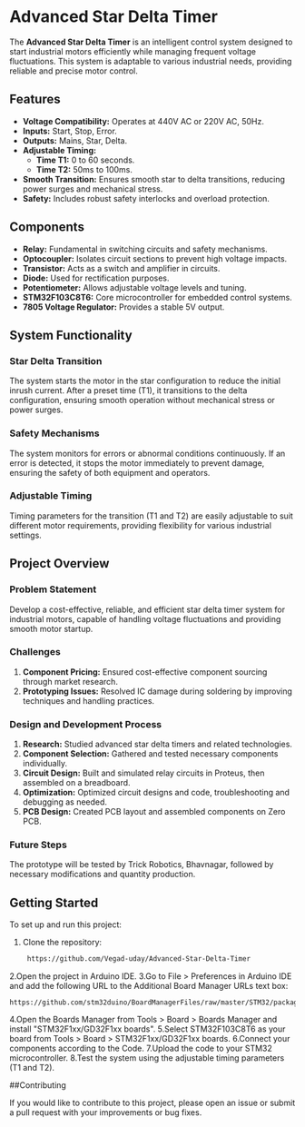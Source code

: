# Advanced Star Delta Timer

The **Advanced Star Delta Timer** is an intelligent control system designed to start industrial motors efficiently while managing frequent voltage fluctuations. This system is adaptable to various industrial needs, providing reliable and precise motor control.

## Features

- **Voltage Compatibility:** Operates at 440V AC or 220V AC, 50Hz.
- **Inputs:** Start, Stop, Error.
- **Outputs:** Mains, Star, Delta.
- **Adjustable Timing:**
  - **Time T1:** 0 to 60 seconds.
  - **Time T2:** 50ms to 100ms.
- **Smooth Transition:** Ensures smooth star to delta transitions, reducing power surges and mechanical stress.
- **Safety:** Includes robust safety interlocks and overload protection.

## Components

- **Relay:** Fundamental in switching circuits and safety mechanisms.
- **Optocoupler:** Isolates circuit sections to prevent high voltage impacts.
- **Transistor:** Acts as a switch and amplifier in circuits.
- **Diode:** Used for rectification purposes.
- **Potentiometer:** Allows adjustable voltage levels and tuning.
- **STM32F103C8T6:** Core microcontroller for embedded control systems.
- **7805 Voltage Regulator:** Provides a stable 5V output.

## System Functionality

### Star Delta Transition

The system starts the motor in the star configuration to reduce the initial inrush current. After a preset time (T1), it transitions to the delta configuration, ensuring smooth operation without mechanical stress or power surges.

### Safety Mechanisms

The system monitors for errors or abnormal conditions continuously. If an error is detected, it stops the motor immediately to prevent damage, ensuring the safety of both equipment and operators.

### Adjustable Timing

Timing parameters for the transition (T1 and T2) are easily adjustable to suit different motor requirements, providing flexibility for various industrial settings.

## Project Overview

### Problem Statement

Develop a cost-effective, reliable, and efficient star delta timer system for industrial motors, capable of handling voltage fluctuations and providing smooth motor startup.

### Challenges

1. **Component Pricing:** Ensured cost-effective component sourcing through market research.
2. **Prototyping Issues:** Resolved IC damage during soldering by improving techniques and handling practices.

### Design and Development Process

1. **Research:** Studied advanced star delta timers and related technologies.
2. **Component Selection:** Gathered and tested necessary components individually.
3. **Circuit Design:** Built and simulated relay circuits in Proteus, then assembled on a breadboard.
4. **Optimization:** Optimized circuit designs and code, troubleshooting and debugging as needed.
5. **PCB Design:** Created PCB layout and assembled components on Zero PCB.

### Future Steps

The prototype will be tested by Trick Robotics, Bhavnagar, followed by necessary modifications and quantity production.

## Getting Started

To set up and run this project:

1. Clone the repository:
   ```bash
    https://github.com/Vegad-uday/Advanced-Star-Delta-Timer
2.Open the project in Arduino IDE.
3.Go to File > Preferences in Arduino IDE and add the following URL to the Additional Board Manager URLs text box:
  
    https://github.com/stm32duino/BoardManagerFiles/raw/master/STM32/package_stm_index.json
4.Open the Boards Manager from Tools > Board > Boards Manager and install "STM32F1xx/GD32F1xx boards".
5.Select STM32F103C8T6 as your board from Tools > Board > STM32F1xx/GD32F1xx boards.
6.Connect your components according to the Code.
7.Upload the code to your STM32 microcontroller.
8.Test the system using the adjustable timing parameters (T1 and T2).

##Contributing

If you would like to contribute to this project, please open an issue or submit a pull request with your improvements or bug fixes.
